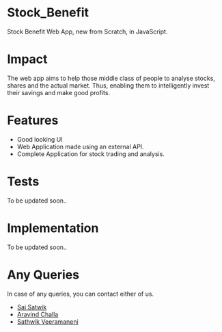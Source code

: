 # Stock_Benefit
Stock Benefit Web App, new from Scratch, in JavaScript.
# Impact 
The web app aims to help those middle class of people to analyse stocks, shares and the actual market. 
Thus, enabling them to intelligently invest their savings and make good profits.
# Features
- Good looking UI
- Web Application made using an external API.
- Complete Application for stock trading and analysis. 
# Tests
To be updated soon..
# Implementation
To be updated soon..
# Any Queries
In case of any queries, you can contact either of us.
* [Sai Satwik](linkedin.com/in/sai-satwik-bb390018b)
* [Aravind Challa](linkedin.com/in/aravindchalla)
* [Sathwik Veeramaneni](linkedin.com/in/sathwik-veeramaneni-729430192)


